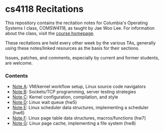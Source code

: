 cs4118 Recitations
==================

This repository contains the recitation notes for Columbia's Operating Systems I
class, COMSW4118, as taught by Jae Woo Lee. For information about the class,
visit the [course homepage](http://www.cs.columbia.edu/~jae/4118/).

These recitations are held every other week by the various TAs, generally using
these notes/linked resources as the basis for their sections.

Issues, patches, and comments, especially by current and former students, are
welcome.

### Contents
- [Note A](A-Workflow/workflow.md): VM/kernel workflow setup, Linux source code
  navigators  
- [Note B](B-Sockets-ServerTesting): Sockets/TCP programming, server testing
  strategies
- [Note C](C-Linux-Kernel-Dev/linux-kernel-dev.md): Kernel configuration,
  compilation, and style
- [Note D](D-Fridge/waitqueue.pdf): Linux wait queue (hw5)
- [Note E](E-Freezer/freezer.md): Linux scheduler data structures, implementing
  a scheduler (hw6)
- [Note F](F-Farfetchd/index.md): Linux page table data structures,
  macros/functions (hw7)
- [Note G](G-Pantry): Linux page cache, implementing a file system (hw8)
  

